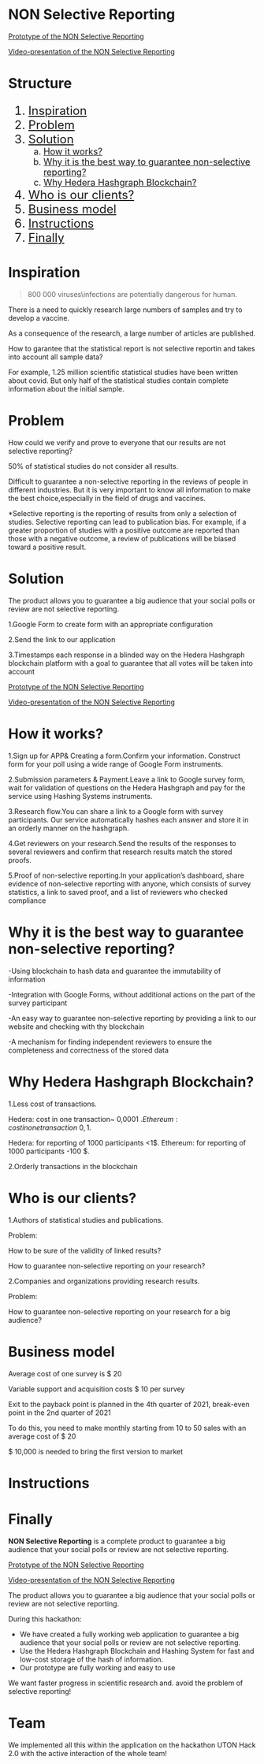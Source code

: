 # NON Selective Reporting

<a href="http://34.71.99.96:3001/">Prototype of the NON Selective Reporting</a>

<a href="https://youtu.be/ZVp65g7hRYc">Video-presentation of the NON Selective Reporting</a>

# Structure

<ol type="1" style="font-size: x-large;">
  <li> <a href="https://github.com/timac11/uton-hack#inspiration">Inspiration</a>
  <li> <a href="https://github.com/timac11/uton-hack#problem">Problem</a>
  <li> <a href="https://github.com/timac11/uton-hack#solution">Solution</a>
<ol type="a" style="font-size: large;">
  <li> <a href="https://github.com/timac11/uton-hack#how-it-works?">How it works?</a>
  <li> <a href="https://github.com/timac11/uton-hack#why-it-is-the-best-way-to-guarantee-non-selective-reporting?">Why it is the best way to guarantee non-selective reporting?</a>
  <li> <a href="https://github.com/timac11/uton-hack#why-hedera-hashgraph-blockchain?">Why Hedera Hashgraph Blockchain?</a>
</ol>
  <li> <a href="https://github.com/timac11/uton-hack#who-is-our-clients?">Who is our clients?</a>
  <li> <a href="https://github.com/timac11/uton-hack#business-model">Business model</a>
  <li> <a href="https://github.com/timac11/uton-hack#instructions">Instructions</a>
  <li> <a href="https://github.com/timac11/uton-hack#finally">Finally</a>
</ol>

# Inspiration

> 800 000 viruses\infections are potentially dangerous for human. 

There is a need to quickly research large numbers of samples and try to develop a vaccine.

As a consequence of the research, a large number of articles are published. 

How to garantee that the statistical report is not selective reportin and takes into account all sample data?

For example, 1.25 million scientific statistical studies have been written about covid. But only half of the statistical studies contain complete information about the initial sample.

# Problem

How could we verify and prove to everyone that our results are not selective reporting?

50% of statistical studies do not consider all results.

Difficult to guarantee a non-selective reporting in the reviews of people in different industries. But it is very important to know all information to make the best choice,especially in the field of drugs and vaccines.

*Selective reporting is the reporting of results from only a selection of studies. Selective reporting can lead to publication bias. For example, if a greater proportion of studies with a positive outcome are reported than those with a negative outcome, a review of publications will be biased toward a positive result.

# Solution

The product allows you to guarantee a big audience that your social polls or review are not selective reporting.

1.Google Form to create form with an appropriate configuration

2.Send the link to our application

3.Timestamps each response in a blinded way on the Hedera Hashgraph blockchain platform with a goal to guarantee that all votes will be taken into account

<a href="http://34.71.99.96:3001/">Prototype of the NON Selective Reporting</a>

<a href="https://youtu.be/ZVp65g7hRYc">Video-presentation of the NON Selective Reporting</a>


# How it works?

1.Sign up for APP& Creating a form.Confirm your information. Construct form for your poll using a wide range of Google Form instruments.

2.Submission parameters & Payment.Leave a link to Google survey form, wait for validation of questions on the Hedera Hashgraph and pay for the service using Hashing Systems instruments.

3.Research flow.You can share a link to a Google form with survey participants. Our service automatically hashes each answer and store it in an orderly manner on the hashgraph.

4.Get reviewers on your research.Send the results of the responses to several reviewers and confirm that research results match the stored proofs.

5.Proof of non-selective reporting.In your application’s dashboard, share evidence of non-selective reporting with anyone, which consists of survey statistics, a link to saved proof, and a list of reviewers who checked compliance


# Why it is the best way to guarantee non-selective reporting?

-Using blockchain to hash data and guarantee the immutability of information

-Integration with Google Forms, without additional actions on the part of the survey participant

-An easy way to guarantee non-selective reporting by providing a link to our website and checking with thу blockchain

-A mechanism for finding independent reviewers to ensure the completeness and correctness of the stored data



# Why Hedera Hashgraph Blockchain?


1.Less cost of transactions. 

Hedera: cost in one transaction~ 0,0001 $. Ethereum: cost in one transaction ~ 0,1$. 

Hedera:  for reporting of  1000 participants <1$. Ethereum:  for reporting of  1000 participants -100 $. 

2.Orderly transactions in the blockchain

# Who is our clients?

1.Authors of statistical studies and publications. 

Problem:

How to be sure of the validity of linked results?

How to guarantee non-selective reporting on your research?

2.Companies and organizations providing research results. 

Problem: 

How to guarantee non-selective reporting on your research for a big audience?

# Business model

Average cost of one survey is $ 20

Variable support and acquisition costs $ 10 per survey

Exit to the payback point is planned in the 4th quarter of 2021, break-even point in the 2nd quarter of 2021

To do this, you need to make monthly starting from 10 to 50 sales with an average cost of $ 20

$ 10,000 is needed to bring the first version to market

# Instructions 


# Finally

**NON Selective Reporting** is a complete product to guarantee a big audience that your social polls or review are not selective reporting.

<a href="http://34.71.99.96:3001/">Prototype of the NON Selective Reporting</a>

<a href="https://youtu.be/ZVp65g7hRYc">Video-presentation of the NON Selective Reporting</a>

The product allows you to guarantee a big audience that your social polls or review are not selective reporting.

During this hackathon:

- We have created a fully working web application to guarantee a big audience that your social polls or review are not selective reporting.
- Use the Hedera Hashgraph Blockchain and Hashing System for fast and low-cost storage of the hash of information.
- Our prototype are fully working and easy to use

We want faster progress in scientific research and. avoid the problem of selective reporting!

# Team

We implemented all this within the application on the hackathon UTON Hack 2.0 with the active interaction of the whole team!

